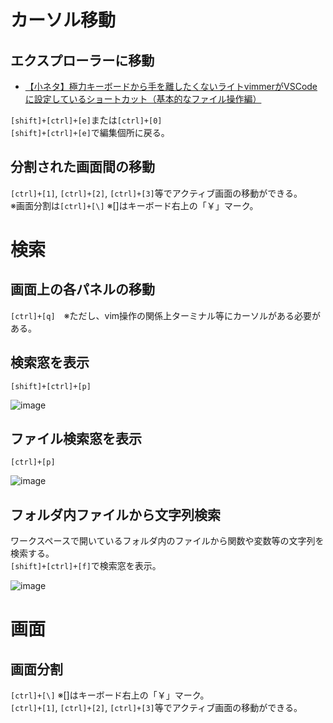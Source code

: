 # カーソル移動
## エクスプローラーに移動
- [【小ネタ】極力キーボードから手を離したくないライトvimmerがVSCodeに設定しているショートカット（基本的なファイル操作編）](https://dev.classmethod.jp/articles/vscode_file_operation_shortcut_setting/)  

`[shift]+[ctrl]+[e]`または`[ctrl]+[0]`  
`[shift]+[ctrl]+[e]`で編集個所に戻る。

## 分割された画面間の移動
`[ctrl]+[1]`, `[ctrl]+[2]`, `[ctrl]+[3]`等でアクティブ画面の移動ができる。  
※画面分割は`[ctrl]+[\]` ※[\]はキーボード右上の「￥」マーク。  

# 検索
## 画面上の各パネルの移動
`[ctrl]+[q]`　※ただし、vim操作の関係上ターミナル等にカーソルがある必要がある。

## 検索窓を表示
`[shift]+[ctrl]+[p]`

![image](https://user-images.githubusercontent.com/85177462/236631526-329a5672-7d7f-4ead-b76a-244b9df01c67.png)

## ファイル検索窓を表示
`[ctrl]+[p]`

![image](https://user-images.githubusercontent.com/85177462/236631951-34c7c1b0-fdbb-4490-9325-670319c3e74c.png)

## フォルダ内ファイルから文字列検索
ワークスペースで開いているフォルダ内のファイルから関数や変数等の文字列を検索する。  
`[shift]+[ctrl]+[f]`で検索窓を表示。

![image](https://user-images.githubusercontent.com/85177462/236638409-ce60346f-5d63-4471-a11e-26827ea569f0.png)

# 画面　
## 画面分割
`[ctrl]+[\]` ※[\]はキーボード右上の「￥」マーク。  
`[ctrl]+[1]`, `[ctrl]+[2]`, `[ctrl]+[3]`等でアクティブ画面の移動ができる。